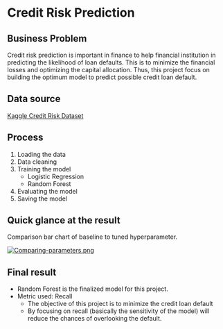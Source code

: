 # Credit Risk Prediction

## Business Problem
Credit risk prediction is important in finance to help financial institution in predicting the likelihood of loan defaults. This is to minimize the financial losses and optimizing the capital allocation. Thus, this project focus on building the optimum  model to predict possible credit loan default.

## Data source

[Kaggle Credit Risk Dataset](https://www.kaggle.com/datasets/laotse/credit-risk-dataset)

## Process
1. Loading the data
2. Data cleaning
3. Training the model
    - Logistic Regression
    - Random Forest
4. Evaluating the model
5. Saving the model

## Quick glance at the result

Comparison bar chart of baseline to tuned hyperparameter.

[![Comparing-parameters.png](https://i.postimg.cc/LXZ5NK8H/Comparing-parameters.png)](https://postimg.cc/R64vZYt8)

## Final result
- Random Forest is the finalized model for this project.
- Metric used: Recall
    - The objective of this project is to minimize the credit loan default
    - By focusing on recall (basically the sensitivity of the model) will reduce the chances of overlooking the default.
